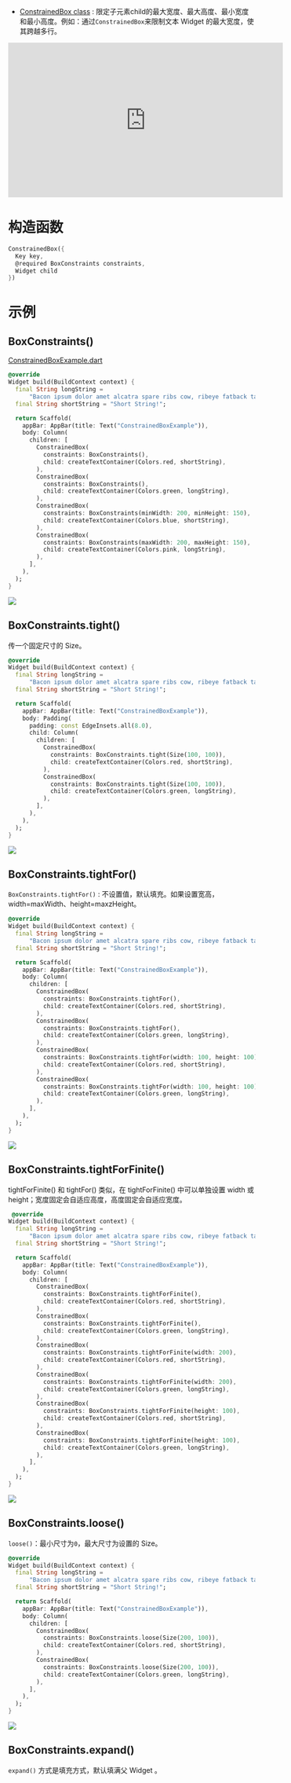 
* [ConstrainedBox class](https://api.flutter.dev/flutter/widgets/ConstrainedBox-class.html) : 限定子元素child的最大宽度、最大高度、最小宽度和最小高度。例如：通过`ConstrainedBox`来限制文本 Widget 的最大宽度，使其跨越多行。

<iframe width="560" height="315" src="https://www.youtube.com/embed/o2KveVr7adg" frameborder="0" allow="accelerometer; autoplay; encrypted-media; gyroscope; picture-in-picture" allowfullscreen></iframe>

# 构造函数

```dart
ConstrainedBox({
  Key key,
  @required BoxConstraints constraints,
  Widget child
})
```

# 示例

## BoxConstraints() 

[ConstrainedBoxExample.dart](https://gitee.com/SamLearning/FlutterExample/blob/master/widgets/lib/Layout/ConstrainedBoxExample.dart)

```dart
@override
Widget build(BuildContext context) {
  final String longString =
      "Bacon ipsum dolor amet alcatra spare ribs cow, ribeye fatback tail biltong salami pastrami pork chop bacon sausage tongue turkey.Bacon ipsum dolor amet alcatra spare ribs cow, ribeye fatback tail biltong salami pastrami pork chop bacon sausage tongue turkey. ";
  final String shortString = "Short String!";

  return Scaffold(
    appBar: AppBar(title: Text("ConstrainedBoxExample")),
    body: Column(
      children: [
        ConstrainedBox(
          constraints: BoxConstraints(),
          child: createTextContainer(Colors.red, shortString),
        ),
        ConstrainedBox(
          constraints: BoxConstraints(),
          child: createTextContainer(Colors.green, longString),
        ),
        ConstrainedBox(
          constraints: BoxConstraints(minWidth: 200, minHeight: 150),
          child: createTextContainer(Colors.blue, shortString),
        ),
        ConstrainedBox(
          constraints: BoxConstraints(maxWidth: 200, maxHeight: 150),
          child: createTextContainer(Colors.pink, longString),
        ),
      ],
    ),
  );
}
```

<img src="/assets/images/widgets/05.png"/>

## BoxConstraints.tight()

传一个固定尺寸的 Size。

```dart
@override
Widget build(BuildContext context) {
  final String longString =
      "Bacon ipsum dolor amet alcatra spare ribs cow, ribeye fatback tail biltong salami pastrami pork chop bacon sausage tongue turkey.Bacon ipsum dolor amet alcatra spare ribs cow, ribeye fatback tail biltong salami pastrami pork chop bacon sausage tongue turkey. ";
  final String shortString = "Short String!";

  return Scaffold(
    appBar: AppBar(title: Text("ConstrainedBoxExample")),
    body: Padding(
      padding: const EdgeInsets.all(8.0),
      child: Column(
        children: [
          ConstrainedBox(
            constraints: BoxConstraints.tight(Size(100, 100)),
            child: createTextContainer(Colors.red, shortString),
          ),
          ConstrainedBox(
            constraints: BoxConstraints.tight(Size(100, 100)),
            child: createTextContainer(Colors.green, longString),
          ),
        ],
      ),
    ),
  );
}
```

<img src="/assets/images/widgets/06.png"/>

## BoxConstraints.tightFor()

`BoxConstraints.tightFor()` : 不设置值，默认填充。如果设置宽高，width=maxWidth、height=maxzHeight。

```dart
@override
Widget build(BuildContext context) {
  final String longString =
      "Bacon ipsum dolor amet alcatra spare ribs cow, ribeye fatback tail biltong salami pastrami pork chop bacon sausage tongue turkey.Bacon ipsum dolor amet alcatra spare ribs cow, ribeye fatback tail biltong salami pastrami pork chop bacon sausage tongue turkey. ";
  final String shortString = "Short String!";

  return Scaffold(
    appBar: AppBar(title: Text("ConstrainedBoxExample")),
    body: Column(
      children: [
        ConstrainedBox(
          constraints: BoxConstraints.tightFor(),
          child: createTextContainer(Colors.red, shortString),
        ),
        ConstrainedBox(
          constraints: BoxConstraints.tightFor(),
          child: createTextContainer(Colors.green, longString),
        ),
        ConstrainedBox(
          constraints: BoxConstraints.tightFor(width: 100, height: 100),
          child: createTextContainer(Colors.red, shortString),
        ),
        ConstrainedBox(
          constraints: BoxConstraints.tightFor(width: 100, height: 100),
          child: createTextContainer(Colors.green, longString),
        ),
      ],
    ),
  );
}
```

<img src="/assets/images/widgets/07.png"/>

## BoxConstraints.tightForFinite()

 tightForFinite() 和 tightFor() 类似，在 tightForFinite() 中可以单独设置 width 或 height；宽度固定会自适应高度，高度固定会自适应宽度。

```dart
 @override
Widget build(BuildContext context) {
  final String longString =
      "Bacon ipsum dolor amet alcatra spare ribs cow, ribeye fatback tail biltong salami pastrami pork chop bacon sausage tongue turkey.Bacon ipsum dolor amet alcatra spare ribs cow, ribeye fatback tail biltong salami pastrami pork chop bacon sausage tongue turkey. ";
  final String shortString = "Short String!";

  return Scaffold(
    appBar: AppBar(title: Text("ConstrainedBoxExample")),
    body: Column(
      children: [
        ConstrainedBox(
          constraints: BoxConstraints.tightForFinite(),
          child: createTextContainer(Colors.red, shortString),
        ),
        ConstrainedBox(
          constraints: BoxConstraints.tightForFinite(),
          child: createTextContainer(Colors.green, longString),
        ),
        ConstrainedBox(
          constraints: BoxConstraints.tightForFinite(width: 200),
          child: createTextContainer(Colors.red, shortString),
        ),
        ConstrainedBox(
          constraints: BoxConstraints.tightForFinite(width: 200),
          child: createTextContainer(Colors.green, longString),
        ),
        ConstrainedBox(
          constraints: BoxConstraints.tightForFinite(height: 100),
          child: createTextContainer(Colors.red, shortString),
        ),
        ConstrainedBox(
          constraints: BoxConstraints.tightForFinite(height: 100),
          child: createTextContainer(Colors.green, longString),
        ),
      ],
    ),
  );
}
```

<img src="/assets/images/widgets/08.png"/>

## BoxConstraints.loose()

`loose()`：最小尺寸为`0`，最大尺寸为设置的 Size。

```dart
@override
Widget build(BuildContext context) {
  final String longString =
      "Bacon ipsum dolor amet alcatra spare ribs cow, ribeye fatback tail biltong salami pastrami pork chop bacon sausage tongue turkey.Bacon ipsum dolor amet alcatra spare ribs cow, ribeye fatback tail biltong salami pastrami pork chop bacon sausage tongue turkey. ";
  final String shortString = "Short String!";

  return Scaffold(
    appBar: AppBar(title: Text("ConstrainedBoxExample")),
    body: Column(
      children: [
        ConstrainedBox(
          constraints: BoxConstraints.loose(Size(200, 100)),
          child: createTextContainer(Colors.red, shortString),
        ),
        ConstrainedBox(
          constraints: BoxConstraints.loose(Size(200, 100)),
          child: createTextContainer(Colors.green, longString),
        ),
      ],
    ),
  );
}
```

<img src="/assets/images/widgets/09.png"/>

## BoxConstraints.expand()

`expand()` 方式是填充方式，默认填满父 Widget 。


